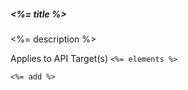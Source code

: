 ##### <%= title %>

<%= description %>

Applies to API Target(s) `<%= elements %>`

```
<%= add %>
```
